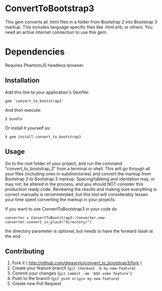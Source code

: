 # ConvertToBootstrap3

This gem converts all .html files in a folder from Bootstrap 2 into Bootstrap 3 markup. This includes
language specific files like .html.erb, or others. You need an active internet connection to use this gem.

# Dependencies
Requires PhantomJS headless browser.

## Installation

Add this line to your application's Gemfile:

```
gem 'convert_to_bootstrap3'
```

And then execute:

```
$ bundle
```

Or install it yourself as:

```
$ gem install convert_to_bootstrap3
```

## Usage

Go to the root folder of your project, and run the command "convert_to_bootstrap_3" from a terminal or shell.
This will go through all your files (including ones in subdirectories) and convert the markup from
Bootstrap 2 to Bootstrap 3 markup. Spacing/tabbing and identation may, or may not, be
altered in the process, and you should NOT consider this production ready code. Reviewing the
results and making sure everything is correct manually is recommended, but this tool will
considerably lessen your time spent converting the markup in your projects.

If you want to use ConvertToBootstrap3 in your code do

```
converter = ConvertToBootstrap3::Converter.new
converter.convert_in_place("directory/")
```

the directory parameter is optional, but needs to have the forward slash at the end.

## Contributing

1. Fork it ( http://github.com/dmastylo/convert_to_bootstrap3/fork )
2. Create your feature branch (`git checkout -b my-new-feature`)
3. Commit your changes (`git commit -am 'Add some feature'`)
4. Push to the branch (`git push origin my-new-feature`)
5. Create new Pull Request
